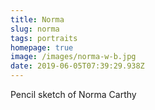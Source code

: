 ```yaml
---
title: Norma
slug: norma
tags: portraits
homepage: true
image: /images/norma-w-b.jpg
date: 2019-06-05T07:39:29.938Z
---
```

Pencil sketch of Norma Carthy

